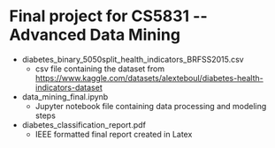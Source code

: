 # Final project for CS5831 -- Advanced Data Mining
- diabetes_binary_5050split_health_indicators_BRFSS2015.csv
  - csv file containing the dataset from https://www.kaggle.com/datasets/alexteboul/diabetes-health-indicators-dataset 
- data_mining_final.ipynb
  - Jupyter notebook file containing data processing and modeling steps  
- diabetes_classification_report.pdf
  - IEEE formatted final report created in Latex
